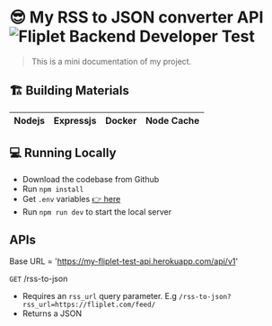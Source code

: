 # 😎 My RSS to JSON converter API ![Fliplet](https://ci3.googleusercontent.com/proxy/6d1S5rWqJET_4X1kAujbiobIVTc2O7ZuodUPKp_5RKLNTPHtXcd6v2AVmA_sh64sybduzpv_31nCwYxodisdhXKJLIn_DOCI5c_1D0vUlAIwAgnk3OC7Ol0=s0-d-e1-ft#https://fliplet.com/wp-content/uploads/2019/04/Email-signature-3-2.gif "Fliplet") Backend Developer Test

> This is a mini documentation of my project.

## 🏗 Building Materials

| Nodejs | Expressjs | Docker | Node Cache |
| :----: | :-------: | :---: | :--------: |

## 💻 Running Locally

- Download the codebase from Github
- Run `npm install`
- Get `.env` variables [👉 here](https://drive.google.com/file/d/18yozDnUXOhnFG1fZ3ug-ioKSFMmcjOjZ/view?usp=sharing)
- Run `npm run dev` to start the local server

## APIs

Base URL = 'https://my-fliplet-test-api.herokuapp.com/api/v1'

`GET` /rss-to-json

- Requires an `rss_url` query parameter. E.g `/rss-to-json?rss_url=https://fliplet.com/feed/`
- Returns a JSON
